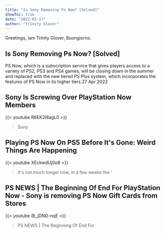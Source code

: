 ```yaml
---
title: "Is Sony Removing Ps Now? [Solved]"
ShowToc: true 
date: "2022-01-17"
author: "Trinity Glover" 
---
```


Greetings, iam Trinity Glover, Buongiorno.
## Is Sony Removing Ps Now? [Solved]
PS Now, which is a subscription service that gives players access to a variety of PS2, PS3 and PS4 games, will be closing down in the summer and replaced with the new tiered PS Plus system, which incorporates the features of PS Now in its higher tiers.27 Apr 2022

## Sony Is Screwing Over PlayStation Now Members
{{< youtube R6EK2l8agL0 >}}
>Sony

## Playing PS Now On PS5 Before It's Gone: Weird Things Are Happening
{{< youtube XEckwdUj0o8 >}}
>It's not much longer now, in a few weeks the '

## PS NEWS | The Beginning Of End For PlayStation Now - Sony is removing PS Now Gift Cards from Stores
{{< youtube iB_jDND-nqE >}}
>PS NEWS | The Beginning Of End For 

